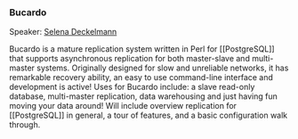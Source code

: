 ### Bucardo

Speaker: [Selena Deckelmann](http://www.chesnok.com/daily/)

Bucardo is a mature replication system written in Perl for [[PostgreSQL]]
that supports asynchronous replication for both master-slave and
multi-master systems. Originally designed for slow and unreliable
networks, it has remarkable recovery ability, an easy to use
command-line interface and development is active! Uses for Bucardo
include: a slave read-only database, multi-master replication, data
warehousing and just having fun moving your data around! Will include
overview replication for [[PostgreSQL]] in general, a tour of features,
and a basic configuration walk through.
